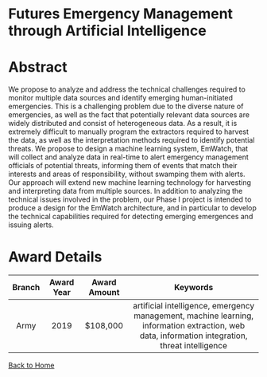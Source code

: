 
Futures Emergency Management through Artificial Intelligence
============================================================

# Abstract


We propose to analyze and address the technical challenges required to monitor multiple data sources and identify emerging human-initiated emergencies. This is a challenging problem due to the diverse nature of emergencies, as well as the fact that potentially relevant data sources are widely distributed and consist of heterogeneous data. As a result, it is extremely difficult to manually program the extractors required to harvest the data, as well as the interpretation methods required to identify potential threats. We propose to design a machine learning system, EmWatch, that will collect and analyze data in real-time to alert emergency management officials of potential threats, informing them of events that match their interests and areas of responsibility, without swamping them with alerts. Our approach will extend new machine learning technology for harvesting and interpreting data from multiple sources. In addition to analyzing the technical issues involved in the problem, our Phase I project is intended to produce a design for the EmWatch architecture, and in particular to develop the technical capabilities required for detecting emerging emergences and issuing alerts.  

# Award Details

|Branch|Award Year|Award Amount|Keywords|
| :---: | :---: | :---: | :---: |
|Army|2019|$108,000|artificial intelligence, emergency management, machine learning, information extraction, web data, information integration, threat intelligence|
  
  


[Back to Home](https://github.com/chrischow/dod_sbir_awards/Reports/CC/#1037)